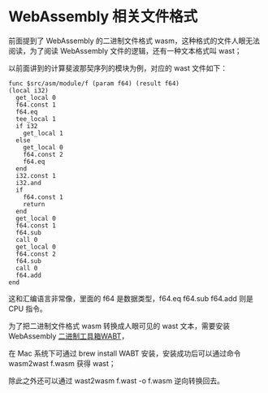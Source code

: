 # WebAssembly 相关文件格式


前面提到了 WebAssembly 的二进制文件格式 wasm，这种格式的文件人眼无法阅读，为了阅读 WebAssembly 文件的逻辑，还有一种文本格式叫 wast； 

以前面讲到的计算斐波那契序列的模块为例，对应的 wast 文件如下：

```
func $src/asm/module/f (param f64) (result f64)
(local i32)
  get_local 0
  f64.const 1
  f64.eq
  tee_local 1
  if i32
    get_local 1
  else
    get_local 0
    f64.const 2
    f64.eq
  end
  i32.const 1
  i32.and
  if
    f64.const 1
    return
  end
  get_local 0
  f64.const 1
  f64.sub
  call 0
  get_local 0
  f64.const 2
  f64.sub
  call 0
  f64.add
end
```

这和汇编语言非常像，里面的 f64 是数据类型，f64.eq f64.sub f64.add 则是 CPU 指令。

为了把二进制文件格式 wasm 转换成人眼可见的 wast 文本，需要安装 WebAssembly [二进制工具箱WABT](https://github.com/WebAssembly/wabt)， 

在 Mac 系统下可通过 brew install WABT 安装，安装成功后可以通过命令 wasm2wast f.wasm 获得 wast；

除此之外还可以通过 wast2wasm f.wast -o f.wasm 逆向转换回去。


